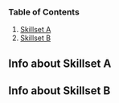 
### Table of Contents

1. [Skillset A](https://github.com/chickenchick223/EllenSamul/new/main#info-about-skillset-a)
2. [Skillset B](https://github.com/chickenchick223/EllenSamul/new/main#info-about-skillset-b)
   
## Info about Skillset A

## Info about Skillset B
